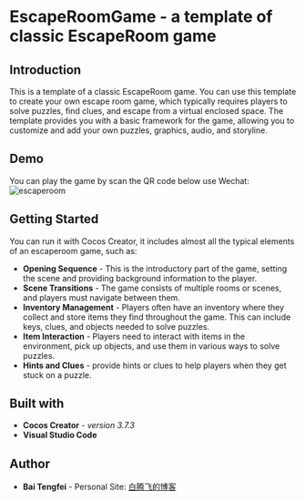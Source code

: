 # EscapeRoomGame - a template of classic EscapeRoom game
## Introduction
This is a template of a classic EscapeRoom game.
You can use this template to create your own escape room game, which typically requires players to solve puzzles, find clues, and escape from a virtual enclosed space. The template provides you with a basic framework for the game, allowing you to customize and add your own puzzles, graphics, audio, and storyline.
## Demo
You can play the game by scan the QR code below use Wechat:
![escaperoom](https://imgur.com/a/RRRdXu5)

## Getting Started
You can run it with Cocos Creator, it includes almost all the typical elements of an escaperoom game, such as:
* **Opening Sequence** - This is the introductory part of the game, setting the scene and providing background information to the player.
* **Scene Transitions** - The game consists of multiple rooms or scenes, and players must navigate between them.
* **Inventory Management** - Players often have an inventory where they collect and store items they find throughout the game. This can include keys, clues, and objects needed to solve puzzles.
* **Item Interaction** - Players need to interact with items in the environment, pick up objects, and use them in various ways to solve puzzles.
* **Hints and Clues** - provide hints or clues to help players when they get stuck on a puzzle.

## Built with
* **Cocos Creator** - _version 3.7.3_
* **Visual Studio Code**

## Author
* **Bai Tengfei** - Personal Site: [白腾飞的博客](https://www.baitengfei.com)